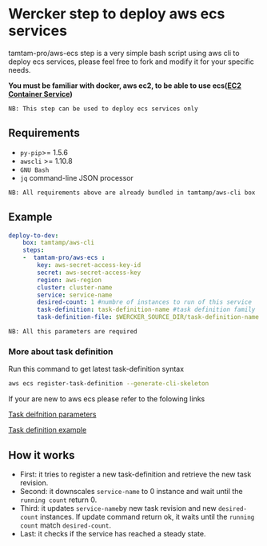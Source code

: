 Wercker step to deploy aws ecs services
=======================================

tamtam-pro/aws-ecs step is a very simple bash script using aws cli to deploy ecs services, please feel free to fork and modify it for your specific needs.

**You must be familiar with docker, aws ec2, to be able to use ecs([EC2 Container Service](http://docs.aws.amazon.com/AmazonECS/latest/developerguide/Welcome.html))**

`NB: This step can be used to deploy ecs services only`

## Requirements
* `py-pip`>= 1.5.6
* `awscli` >= 1.10.8
* `GNU Bash`
* `jq` command-line JSON processor

`NB: All requirements above are already bundled in tamtamp/aws-cli box`


## Example
```yml
deploy-to-dev:
    box: tamtamp/aws-cli
    steps:
    -  tamtam-pro/aws-ecs :
        key: aws-secret-access-key-id
        secret: aws-secret-access-key
        region: aws-region
        cluster: cluster-name
        service: service-name
        desired-count: 1 #numbre of instances to run of this service
        task-definition: task-definition-name #task definition family
        task-definition-file: $WERCKER_SOURCE_DIR/task-definition-name.json #path to your task definition file
```
`NB: All this parameters are required`

### More about task definition
Run this command to get latest task-definition syntax
```sh
aws ecs register-task-definition --generate-cli-skeleton
```

If your are new to aws ecs please refer to the folowing links

[Task deifnition parameters](http://docs.aws.amazon.com/AmazonECS/latest/developerguide/task_definition_parameters.html)

[Task definition example](http://docs.aws.amazon.com/AmazonECS/latest/developerguide/example_task_definitions.html)

## How it works
* First: it tries to register a new task-definition and retrieve the new task revision.
* Second: it downscales `service-name` to 0 instance and wait until the `running count` return 0.
* Third: it updates `service-name`by new task revision and new `desired-count` instances. If update command return ok, it waits until the `running count` match `desired-count`.
* Last: it checks if the service has reached a steady state.

